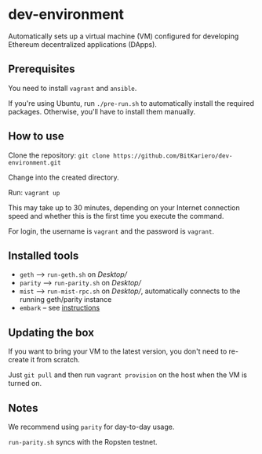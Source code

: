# dev-environment

Automatically sets up a virtual machine (VM) configured for developing Ethereum
decentralized applications (DApps).

## Prerequisites

You need to install `vagrant` and `ansible`.

If you're using Ubuntu, run `./pre-run.sh` to automatically install the required
packages. Otherwise, you'll have to install them manually.

## How to use

Clone the repository:
`git clone https://github.com/BitKariero/dev-environment.git`

Change into the created directory.

Run:
`vagrant up`

This may take up to 30 minutes, depending on your Internet connection speed and
whether this is the first time you execute the command.

For login, the username is `vagrant` and the password is `vagrant`.

## Installed tools

* `geth` –> `run-geth.sh` on *Desktop/*
* `parity` –> `run-parity.sh` on *Desktop/*
* `mist` –> `run-mist-rpc.sh` on *Desktop/*, automatically connects to the running geth/parity instance
* `embark` – see [instructions](https://github.com/iurimatias/embark-framework)

## Updating the box

If you want to bring your VM to the latest version, you don't need to re-create
it from scratch.

Just `git pull` and then run `vagrant provision` on the host when the VM is
turned on.

## Notes

We recommend using `parity` for day-to-day usage.

`run-parity.sh` syncs with the Ropsten testnet.
